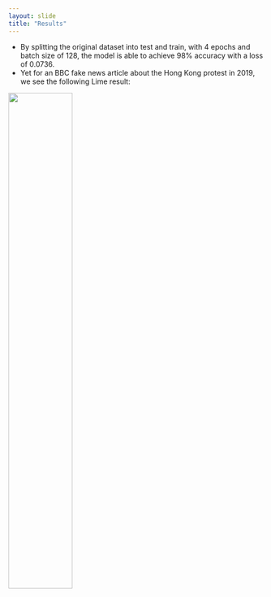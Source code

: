 ```yaml
---
layout: slide
title: "Results"
---
```


* By splitting the original dataset into test and train, with 4 epochs and batch size of 128, the model is able to achieve 98% accuracy with a loss of 0.0736. 
* Yet for an BBC fake news article about the Hong Kong protest in 2019, we see the following Lime result:
<img src="{{ site.baseurl }}/assets/img/result1.png" width="50%">